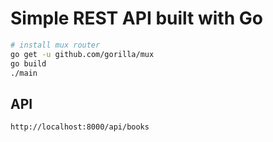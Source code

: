 # Simple REST API built with Go
```bash
# install mux router
go get -u github.com/gorilla/mux
go build
./main
```
## API
```bash
http://localhost:8000/api/books
```
